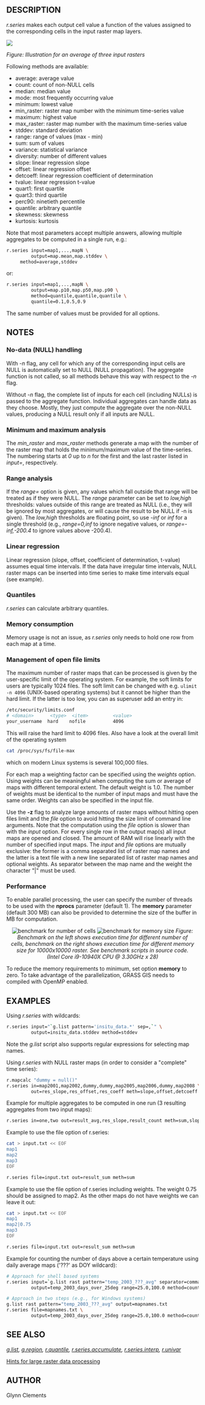 ## DESCRIPTION

*r.series* makes each output cell value a function of the values
assigned to the corresponding cells in the input raster map layers.

![](r_series.png)

*Figure: Illustration for an average of three input rasters*

Following methods are available:

- average: average value
- count: count of non-NULL cells
- median: median value
- mode: most frequently occurring value
- minimum: lowest value
- min_raster: raster map number with the minimum time-series value
- maximum: highest value
- max_raster: raster map number with the maximum time-series value
- stddev: standard deviation
- range: range of values (max - min)
- sum: sum of values
- variance: statistical variance
- diversity: number of different values
- slope: linear regression slope
- offset: linear regression offset
- detcoeff: linear regression coefficient of determination
- tvalue: linear regression t-value
- quart1: first quartile
- quart3: third quartile
- perc90: ninetieth percentile
- quantile: arbitrary quantile
- skewness: skewness
- kurtosis: kurtosis

Note that most parameters accept multiple answers, allowing multiple
aggregates to be computed in a single run, e.g.:

```bash
r.series input=map1,...,mapN \
         output=map.mean,map.stddev \
     method=average,stddev
```

or:

```bash
r.series input=map1,...,mapN \
         output=map.p10,map.p50,map.p90 \
         method=quantile,quantile,quantile \
         quantile=0.1,0.5,0.9
```

The same number of values must be provided for all options.

## NOTES

### No-data (NULL) handling

With *-n* flag, any cell for which any of the corresponding input cells
are NULL is automatically set to NULL (NULL propagation). The aggregate
function is not called, so all methods behave this way with respect to
the *-n* flag.

Without *-n* flag, the complete list of inputs for each cell (including
NULLs) is passed to the aggregate function. Individual aggregates can
handle data as they choose. Mostly, they just compute the aggregate over
the non-NULL values, producing a NULL result only if all inputs are
NULL.

### Minimum and maximum analysis

The *min_raster* and *max_raster* methods generate a map with the number
of the raster map that holds the minimum/maximum value of the
time-series. The numbering starts at *0* up to *n* for the first and the
last raster listed in *input=*, respectively.

### Range analysis

If the *range=* option is given, any values which fall outside that
range will be treated as if they were NULL. The *range* parameter can be
set to *low,high* thresholds: values outside of this range are treated
as NULL (i.e., they will be ignored by most aggregates, or will cause
the result to be NULL if -n is given). The *low,high* thresholds are
floating point, so use *-inf* or *inf* for a single threshold (e.g.,
*range=0,inf* to ignore negative values, or *range=-inf,-200.4* to
ignore values above -200.4).

### Linear regression

Linear regression (slope, offset, coefficient of determination, t-value)
assumes equal time intervals. If the data have irregular time intervals,
NULL raster maps can be inserted into time series to make time intervals
equal (see example).

### Quantiles

*r.series* can calculate arbitrary quantiles.

### Memory consumption

Memory usage is not an issue, as *r.series* only needs to hold one row
from each map at a time.

### Management of open file limits

The maximum number of raster maps that can be processed is given by the
user-specific limit of the operating system. For example, the soft
limits for users are typically 1024 files. The soft limit can be changed
with e.g. `ulimit -n 4096` (UNIX-based operating systems) but it cannot
be higher than the hard limit. If the latter is too low, you can as
superuser add an entry in:

```bash
/etc/security/limits.conf
# <domain>      <type>  <item>         <value>
your_username  hard    nofile          4096
```

This will raise the hard limit to 4096 files. Also have a look at the
overall limit of the operating system

```bash
cat /proc/sys/fs/file-max
```

which on modern Linux systems is several 100,000 files.

For each map a weighting factor can be specified using the *weights*
option. Using weights can be meaningful when computing the sum or
average of maps with different temporal extent. The default weight is
1.0. The number of weights must be identical to the number of input maps
and must have the same order. Weights can also be specified in the input
file.

Use the **-z** flag to analyze large amounts of raster maps without
hitting open files limit and the *file* option to avoid hitting the size
limit of command line arguments. Note that the computation using the
*file* option is slower than with the *input* option. For every single
row in the output map(s) all input maps are opened and closed. The
amount of RAM will rise linearly with the number of specified input
maps. The *input* and *file* options are mutually exclusive: the former
is a comma separated list of raster map names and the latter is a text
file with a new line separated list of raster map names and optional
weights. As separator between the map name and the weight the character
"\|" must be used.

### Performance

To enable parallel processing, the user can specify the number of
threads to be used with the **nprocs** parameter (default 1). The
**memory** parameter (default 300 MB) can also be provided to determine
the size of the buffer in MB for computation.

<div align="center" style="margin: 10px">

<img src="r_series_benchmark_size.png" data-border="0"
alt="benchmark for number of cells" />
<img src="r_series_benchmark_memory.png" data-border="0"
alt="benchmark for memory size" />
*Figure: Benchmark on the left shows execution time for different number
of cells, benchmark on the right shows execution time for different
memory size for 10000x10000 raster. See benchmark scripts in source
code. (Intel Core i9-10940X CPU @ 3.30GHz x 28)*

</div>

To reduce the memory requirements to minimum, set option **memory** to
zero. To take advantage of the parallelization, GRASS GIS needs to
compiled with OpenMP enabled.

## EXAMPLES

Using *r.series* with wildcards:

```bash
r.series input="`g.list pattern='insitu_data.*' sep=,`" \
         output=insitu_data.stddev method=stddev
```

Note the *g.list* script also supports regular expressions for selecting
map names.

Using *r.series* with NULL raster maps (in order to consider a
"complete" time series):

```bash
r.mapcalc "dummy = null()"
r.series in=map2001,map2002,dummy,dummy,map2005,map2006,dummy,map2008 \
         out=res_slope,res_offset,res_coeff meth=slope,offset,detcoeff
```

Example for multiple aggregates to be computed in one run (3 resulting
aggregates from two input maps):

```bash
r.series in=one,two out=result_avg,res_slope,result_count meth=sum,slope,count
```

Example to use the file option of r.series:

```bash
cat > input.txt << EOF
map1
map2
map3
EOF

r.series file=input.txt out=result_sum meth=sum
```

Example to use the file option of r.series including weights. The weight
0.75 should be assigned to map2. As the other maps do not have weights
we can leave it out:

```bash
cat > input.txt << EOF
map1
map2|0.75
map3
EOF

r.series file=input.txt out=result_sum meth=sum
```

Example for counting the number of days above a certain temperature
using daily average maps ('???' as DOY wildcard):

```bash
# Approach for shell based systems
r.series input=`g.list rast pattern="temp_2003_???_avg" separator=comma` \
         output=temp_2003_days_over_25deg range=25.0,100.0 method=count

# Approach in two steps (e.g., for Windows systems)
g.list rast pattern="temp_2003_???_avg" output=mapnames.txt
r.series file=mapnames.txt \
         output=temp_2003_days_over_25deg range=25.0,100.0 method=count
```

## SEE ALSO

*[g.list](g.list.md), [g.region](g.region.md),
[r.quantile](r.quantile.md),
[r.series.accumulate](r.series.accumulate.md),
[r.series.interp](r.series.interp.md), [r.univar](r.univar.md)*

[Hints for large raster data
processing](https://grasswiki.osgeo.org/wiki/Large_raster_data_processing)

## AUTHOR

Glynn Clements
